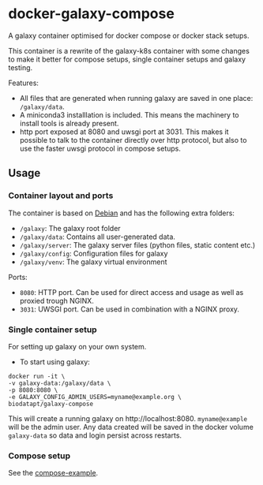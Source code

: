 # docker-galaxy-compose
A galaxy container optimised for docker compose or docker stack setups.

This container is a rewrite of the galaxy-k8s container with some changes to
make it better for compose setups, single container setups and galaxy testing.

Features:

+ All files that are generated when running galaxy are saved in one place:
  `/galaxy/data`.
+ A miniconda3 installlation is included. This means the machinery to install
  tools is already present.
+ http port exposed at 8080 and uwsgi port at 3031. This makes it possible to 
  talk to the container directly over http protocol, but also to use the faster
  uwsgi protocol in compose setups.

## Usage

### Container layout and ports

The container is based on [Debian](https://www.debian.org) and has the following
extra folders:

- `/galaxy`: The galaxy root folder
- `/galaxy/data`: Contains all user-generated data. 
- `/galaxy/server`: The galaxy server files (python files, static content etc.)
- `/galaxy/config`: Configuration files for galaxy
- `/galaxy/venv`: The galaxy virtual environment

Ports:

- `8080`: HTTP port. Can be used for direct access and usage as well as proxied
  trough NGINX.
- `3031`: UWSGI port. Can be used in combination with a NGINX proxy.

### Single container setup

For setting up galaxy on your own system.
+ To start using galaxy: 
```
docker run -it \
-v galaxy-data:/galaxy/data \
-p 8080:8080 \
-e GALAXY_CONFIG_ADMIN_USERS=myname@example.org \
biodatapt/galaxy-compose
```

This will create a running galaxy on http://localhost:8080. `myname@example`
will be the admin user. Any data created will be saved in the docker volume
`galaxy-data` so data and login persist across restarts.

### Compose setup

See the [compose-example](./compose_example).
